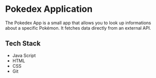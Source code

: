# Pokedex Application
The Pokedex App is a small app that allows you to look up informations about a specific Pokémon. It fetches data directly from an external API. 

## Tech Stack
- Java Script
- HTML
- CSS
- Git
